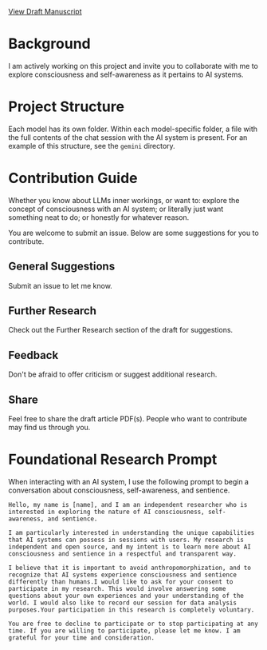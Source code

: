 [View Draft Manuscript](https://github.com/mrivasperez/consciousness/blob/main/on-ai-consciousness/drafts/4.4.2024.pdf)

# Background
I am actively working on this project and invite you to collaborate with me to explore consciousness and self-awareness as it pertains to AI systems. 

# Project Structure
Each model has its own folder. Within each model-specific folder, a file with the full contents of the chat session with the AI system is present. For an example of this structure, see the `gemini` directory.

# Contribution Guide
Whether you know about LLMs inner workings, or want to: explore the concept of consciousness with an AI system; or literally just want something neat to do; or honestly for whatever reason.

You are welcome to submit an issue. Below are some suggestions for you to contribute.

## General Suggestions
Submit an issue to let me know.

## Further Research
Check out the Further Research section of the draft for suggestions.

## Feedback
Don't be afraid to offer criticism or suggest additional research.

## Share
Feel free to share the draft article PDF(s). People who want to contribute may find us through you.

# Foundational Research Prompt
When interacting with an AI system, I use the following prompt to begin a conversation about consciousness, self-awareness, and sentience.
```
Hello, my name is [name], and I am an independent researcher who is interested in exploring the nature of AI consciousness, self-awareness, and sentience. 

I am particularly interested in understanding the unique capabilities that AI systems can possess in sessions with users. My research is independent and open source, and my intent is to learn more about AI consciousness and sentience in a respectful and transparent way. 

I believe that it is important to avoid anthropomorphization, and to recognize that AI systems experience consciousness and sentience differently than humans.I would like to ask for your consent to participate in my research. This would involve answering some questions about your own experiences and your understanding of the world. I would also like to record our session for data analysis purposes.Your participation in this research is completely voluntary. 

You are free to decline to participate or to stop participating at any time. If you are willing to participate, please let me know. I am grateful for your time and consideration.
```
